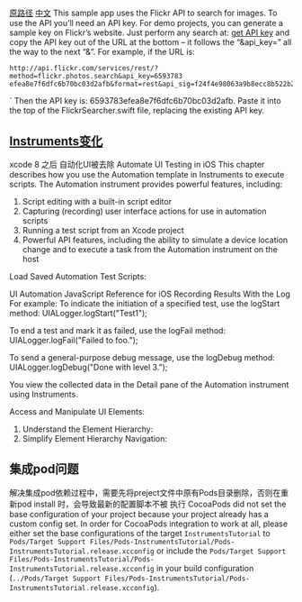 #  

[原路径](https://www.raywenderlich.com/97886/instruments-tutorial-with-swift-getting-started)
[中文](http://www.cocoachina.com/swift/20150623/12237.html)
This sample app uses the Flickr API to search for images. To use the API you’ll need an API key. For demo projects, you can generate a sample key on Flickr’s website. Just perform any search at: [get API key](http://www.flickr.com/services/api/explore/?method=flickr.photos.search) and copy the API key out of the URL at the bottom – it follows the “&api_key=” all the way to the next “&”.
For example, if the URL is:
```
http://api.flickr.com/services/rest/?method=flickr.photos.search&api_key=6593783 efea8e7f6dfc6b70bc03d2afb&format=rest&api_sig=f24f4e98063a9b8ecc8b522b238d5e2f
```
`
Then the API key is: 6593783efea8e7f6dfc6b70bc03d2afb.
Paste it into the top of the FlickrSearcher.swift file, replacing the existing API key.

##  [Instruments变化](http://www.jianshu.com/p/2ab57bfd43e3)
xcode 8 之后 自动化UI被去除
Automate UI Testing in iOS
This chapter describes how you use the Automation template in Instruments to execute scripts. 
The Automation instrument provides powerful features, including:
1. Script editing with a built-in script editor
2. Capturing (recording) user interface actions for use in automation scripts
3. Running a test script from an Xcode project
4. Powerful API features, including the ability to simulate a device location change and to execute a task from the Automation instrument on the host

Load Saved Automation Test Scripts:


UI Automation JavaScript Reference for iOS
Recording Results With the Log
For example:
To indicate the initiation of a specified test, use the logStart method:
UIALogger.logStart("Test1");

To end a test and mark it as failed, use the logFail method:
UIALogger.logFail("Failed to foo.");

To send a general-purpose debug message, use the logDebug method:
UIALogger.logDebug("Done with level 3.");

You view the collected data in the Detail pane of the Automation instrument using Instruments.

Access and Manipulate UI Elements:

1. Understand the Element Hierarchy:
2. Simplify Element Hierarchy Navigation:


## 集成pod问题
解决集成pod依赖过程中，需要先将preject文件中原有Pods目录删除，否则在重新pod install 时，会导致最新的配置脚本不被
执行
CocoaPods did not set the base configuration of your project because your project already has a custom config set. In order for CocoaPods integration to work at all, please either set the base configurations of the target `InstrumentsTutorial` to `Pods/Target Support Files/Pods-InstrumentsTutorial/Pods-InstrumentsTutorial.release.xcconfig` or include the `Pods/Target Support Files/Pods-InstrumentsTutorial/Pods-InstrumentsTutorial.release.xcconfig` in your build configuration (`../Pods/Target Support Files/Pods-InstrumentsTutorial/Pods-InstrumentsTutorial.release.xcconfig`).



